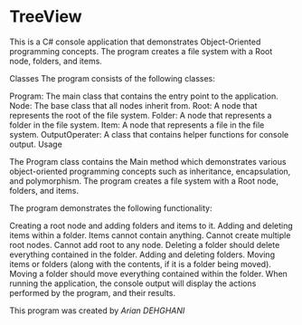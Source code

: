 # TreeView

This is a C# console application that demonstrates Object-Oriented programming concepts. The program creates a file system with a Root node, folders, and items.

Classes
The program consists of the following classes:

  Program: The main class that contains the entry point to the application.
  Node: The base class that all nodes inherit from.
  Root: A node that represents the root of the file system.
  Folder: A node that represents a folder in the file system.
  Item: A node that represents a file in the file system.
  OutputOperater: A class that contains helper functions for console output.
  Usage
  
The Program class contains the Main method which demonstrates various object-oriented programming concepts such as inheritance, encapsulation, and polymorphism. The program creates a file system with a Root node, folders, and items.

The program demonstrates the following functionality:

Creating a root node and adding folders and items to it.
Adding and deleting items within a folder.
Items cannot contain anything.
Cannot create multiple root nodes.
Cannot add root to any node.
Deleting a folder should delete everything contained in the folder.
Adding and deleting folders.
Moving items or folders (along with the contents, if it is a folder being moved).
Moving a folder should move everything contained within the folder.
When running the application, the console output will display the actions performed by the program, and their results.


This program was created by *Arian DEHGHANI*
